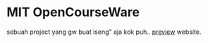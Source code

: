 # MIT OpenCourseWare
sebuah project yang gw buat iseng" aja kok puh..
[preview](https://abriadm.github.io/mitopencourse-project/) website.
